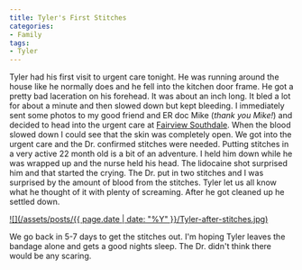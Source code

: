 ```yaml
---
title: Tyler's First Stitches
categories:
- Family
tags:
- Tyler
---
```


Tyler had his first visit to urgent care tonight. He was running around the house like he normally does and he fell into the kitchen door frame. He got a pretty bad laceration on his forehead. It was about an inch long. It bled a lot for about a minute and then slowed down but kept bleeding. I immediately sent some photos to my good friend and ER doc Mike (_thank you Mike!_) and decided to head into the urgent care at [Fairview Southdale](http://www.fairview.org/Hospitals/Southdale/index.htm). When the blood slowed down I could see that the skin was completely open.
We got into the urgent care and the Dr. confirmed stitches were needed. Putting stitches in a very active 22 month old is a bit of an adventure. I held him down while he was wrapped up and the nurse held his head. The lidocaine shot surprised him and that started the crying. The Dr. put in two stitches and I was surprised by the amount of blood from the stitches. Tyler let us all know what he thought of it with plenty of screaming. After he got cleaned up he settled down.

[![](/assets/posts/{{ page.date | date: "%Y" }}/Tyler-after-stitches.jpg)](http://thingelstad.com/s/tylers-first-stitches/tyler-after-stitches/img)

We go back in 5-7 days to get the stitches out. I'm hoping Tyler leaves the bandage alone and gets a good nights sleep. The Dr. didn't think there would be any scaring.
